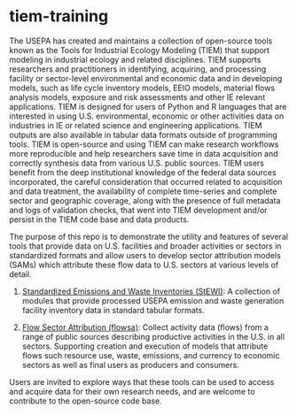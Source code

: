 # tiem-training

The USEPA has created and maintains a collection of open-source tools known as the Tools for Industrial Ecology Modeling (TIEM) that support modeling in industrial ecology and related disciplines. TIEM supports researchers and practitioners in identifying, acquiring, and processing facility or sector-level environmental and economic data and in developing models, such as life cycle inventory models, EEIO models, material flows analysis models, exposure and risk assessments and other IE relevant applications. TIEM is designed for users of Python and R languages that are interested in using U.S. environmental, economic or other activities data on industries in IE or related science and engineering applications. TIEM outputs are also available in tabular data formats outside of programming tools. TIEM is open-source and using TIEM can make research workflows more reproducible and help researchers save time in data acquisition and correctly synthesis data from various U.S. public sources. TIEM users benefit from the deep institutional knowledge of the federal data sources incorporated, the careful consideration that occurred related to acquisition and data treatment, the availability of complete time-series and complete sector and geographic coverage, along with the presence of full metadata and logs of validation checks, that went into TIEM development and/or persist in the TIEM code base and data products.

The purpose of this repo is to  demonstrate the utility and features of several tools that provide data on U.S. facilities and broader activities or sectors in standardized formats and allow users to develop sector attribution models (SAMs) which attribute these flow data to U.S. sectors at various levels of detail.

1. [Standardized Emissions and Waste Inventories (StEWI)](https://github.com/USEPA/standardizedinventories): A collection of modules that provide processed USEPA emission and waste generation facility inventory data in standard tabular formats.

2. [Flow Sector Attribution (flowsa)](https://github.com/USEPA/flowsa): Collect activity data (flows) from a range of public sources describing productive activities in the U.S. in all sectors. Supporting creation and execution of models that attribute flows such resource use, waste, emissions, and currency to economic sectors as well as final users as producers and consumers.

Users are invited to explore ways that these tools can be used to access and acquire data for their own research needs, and are welcome to contribute to the open-source code base.
